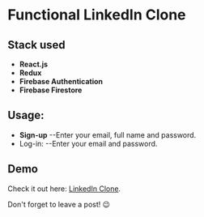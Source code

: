 # Functional LinkedIn Clone 

## Stack used
- **React.js**
- **Redux**
- **Firebase Authentication**
- **Firebase Firestore**

## Usage:
- **Sign-up** 
  --Enter your email, full name and password. 
- Log-in: 
  --Enter your email and password.


## Demo
Check it out here: [LinkedIn Clone](https://clone-linked-in.netlify.app/).

Don't forget to leave a post! :wink:
